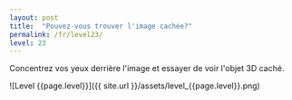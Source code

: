 ```yaml
---
layout: post
title:  "Pouvez-vous trouver l'image cachée?"
permalink: /fr/level23/
level: 23
---
```

Concentrez vos yeux derrière l'image et essayer de voir l'objet 3D caché.

![Level {{page.level}}]({{ site.url }}/assets/level_{{page.level}}.png)